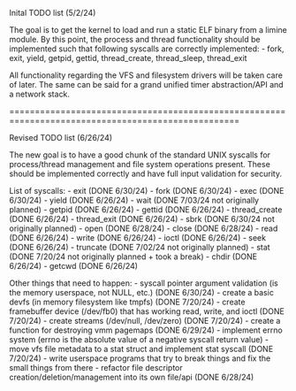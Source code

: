 Inital TODO list (5/2/24)

The goal is to get the kernel to load and run a static ELF binary from a limine module.
By this point, the process and thread functionality should be implemented such that following
syscalls are correctly implemented:
    - fork, exit, yield, getpid, gettid, thread_create, thread_sleep, thread_exit

All functionality regarding the VFS and filesystem drivers will be taken care of later.
The same can be said for a grand unified timer abstraction/API and a network stack.

===================================================================================================

Revised TODO list (6/26/24)

The new goal is to have a good chunk of the standard UNIX syscalls for process/thread
management and file system operations present. These should be implemented correctly and have
full input validation for security.

List of syscalls:
    - exit                  (DONE 6/30/24)
    - fork                  (DONE 6/30/24)
    - exec                  (DONE 6/30/24)
    - yield                 (DONE 6/26/24)
    - wait                  (DONE 7/03/24 not originally planned)
    - getpid                (DONE 6/26/24)
    - gettid                (DONE 6/26/24)
    - thread_create         (DONE 6/26/24)
    - thread_exit           (DONE 6/26/24)
    - sbrk                  (DONE 6/30/24 not originally planned)
    - open                  (DONE 6/28/24)
    - close                 (DONE 6/28/24)
    - read                  (DONE 6/26/24)
    - write                 (DONE 6/26/24)
    - ioctl                 (DONE 6/26/24)
    - seek                  (DONE 6/26/24)
    - truncate              (DONE 7/02/24 not originally planned)
    - stat                  (DONE 7/20/24 not originally planned + took a break)
    - chdir                 (DONE 6/26/24)
    - getcwd                (DONE 6/26/24)

Other things that need to happen:
    - syscall pointer argument validation (is the memory userspace, not NULL, etc.) (DONE 6/30/24)
    - create a basic devfs (in memory filesystem like tmpfs) (DONE 7/20/24)
    - create framebuffer device (/dev/fb0) that has working read, write, and ioctl (DONE 7/20/24)
    - create streams (/dev/null, /dev/zero) (DONE 7/20/24)
    - create a function for destroying vmm pagemaps (DONE 6/29/24)
    - implement errno system (errno is the absolute value of a negative syscall return value)
    - move vfs file metadata to a stat struct and implement stat syscall (DONE 7/20/24)
    - write userspace programs that try to break things and fix the small things from there
    - refactor file descriptor creation/deletion/management into its own file/api (DONE 6/28/24)
